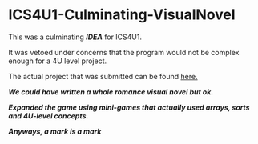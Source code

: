 # ICS4U1-Culminating-VisualNovel

This was a culminating ***IDEA*** for ICS4U1.

It was vetoed under concerns that the program would not be complex enough for a 4U level project.

The actual project that was submitted can be found [here.](https://github.com/protoconal/ICS4U1-Culminating-Dungeon)

***We could have written a whole romance visual novel but ok.***

***Expanded the game using mini-games that actually used arrays, sorts and 4U-level concepts.***

***Anyways, a mark is a mark***
